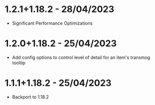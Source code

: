 # 1.2.1+1.18.2 - 28/04/2023
- Significant Performance Optimizations

# 1.2.0+1.18.2 - 25/04/2023
- Add config options to control level of detail for an item's transmog tooltip

# 1.1.1+1.18.2 - 25/04/2023
- Backport to 1.18.2
